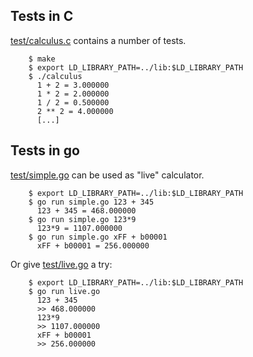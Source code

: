 Tests in C
----------

[test/calculus.c](../calculus.c) contains a number of tests.

        $ make
        $ export LD_LIBRARY_PATH=../lib:$LD_LIBRARY_PATH
        $ ./calculus
          1 + 2 = 3.000000
          1 * 2 = 2.000000
          1 / 2 = 0.500000
          2 ** 2 = 4.000000
          [...]

Tests in go
-----------

[test/simple.go](../simple.go) can be used as "live" calculator.

        $ export LD_LIBRARY_PATH=../lib:$LD_LIBRARY_PATH
        $ go run simple.go 123 + 345
          123 + 345 = 468.000000
        $ go run simple.go 123*9
          123*9 = 1107.000000
        $ go run simple.go xFF + b00001
          xFF + b00001 = 256.000000

Or give [test/live.go](../live.go) a try:

        $ export LD_LIBRARY_PATH=../lib:$LD_LIBRARY_PATH
        $ go run live.go
          123 + 345
          >> 468.000000
          123*9
          >> 1107.000000
          xFF + b00001
          >> 256.000000

